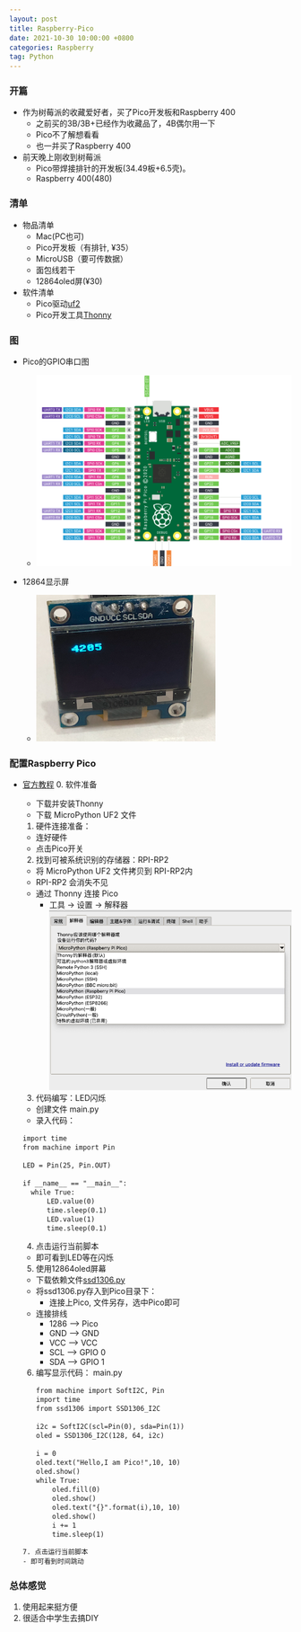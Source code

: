 ```yaml
---
layout: post
title: Raspberry-Pico
date: 2021-10-30 10:00:00 +0800
categories: Raspberry
tag: Python
---
```



### 开篇
- 作为树莓派的收藏爱好者，买了Pico开发板和Raspberry 400
	- 之前买的3B/3B+已经作为收藏品了，4B偶尔用一下
	- Pico不了解想看看
	- 也一并买了Raspberry 400
- 前天晚上刚收到树莓派 
	- Pico带焊接排针的开发板(34.49板+6.5壳)。
	- Raspberry 400(480)


### 清单

- 物品清单
	- Mac(PC也可)
	- Pico开发板（有排针, ¥35）
	- MicroUSB（要可传数据）
	- 面包线若干
	- 12864oled屏(¥30)
- 软件清单
	- Pico驱动[uf2](https://micropython.org/download/rp2-pico/)
	- Pico开发工具[Thonny](https://thonny.org/)


### 图

- Pico的GPIO串口图
	- ![/images/2021-10-30-pico-gpio.png](/images/2021-10-30-pico-gpio.png)

- 12864显示屏
	- ![/images/2021-10-30-12864-image.png](/images/2021-10-30-12864-image.png)


### 配置Raspberry Pico

- [官方教程](https://www.raspberrypi.com/documentation/microcontrollers/micropython.html)
  0. 软件准备
  	- 下载并安装Thonny
  	- 下载 MicroPython UF2 文件
  1. 硬件连接准备：
  	- 连好硬件
  	- 点击Pico开关
  2. 找到可被系统识别的存储器：RPI-RP2
  	- 将 MicroPython UF2 文件拷贝到 RPI-RP2内
  	- RPI-RP2 会消失不见
  	- 通过 Thonny 连接 Pico
  		- 工具 -> 设置 -> 解释器
  		![/images/2021-10-30-thonny_setting.png](/images/2021-10-30-thonny_setting.png)
  3. 代码编写：LED闪烁
  	- 创建文件 main.py
  	- 录入代码：

  	```
  	import time 
  	from machine import Pin

  	LED = Pin(25, Pin.OUT)

  	if __name__ == "__main__":
  	  while True:
  	      LED.value(0)
  	      time.sleep(0.1)
  	      LED.value(1)
  	      time.sleep(0.1)
  	```
  4. 点击运行当前脚本
  	- 即可看到LED等在闪烁
  	
  5. 使用12864oled屏幕
  	- 下载依赖文件[ssd1306.py](https://elijah.lanzoui.com/iJ13fpnq6je)
  	- 将ssd1306.py存入到Pico目录下：
  		- 连接上Pico, 文件另存，选中Pico即可
  	- 连接排线
  		- 1286 --> Pico
  		- GND --> GND
  		- VCC --> VCC
  		- SCL --> GPIO 0
  		- SDA --> GPIO 1

  6. 编写显示代码： main.py
		```
		from machine import SoftI2C, Pin
		import time
		from ssd1306 import SSD1306_I2C
		
		i2c = SoftI2C(scl=Pin(0), sda=Pin(1))
		oled = SSD1306_I2C(128, 64, i2c)
		
		i = 0
		oled.text("Hello,I am Pico!",10, 10)
		oled.show()
		while True:
			oled.fill(0)
			oled.show()
			oled.text("{}".format(i),10, 10)
			oled.show()
			i += 1
			time.sleep(1)
  	```
  7. 点击运行当前脚本
  	- 即可看到时间跳动

### 总体感觉

1. 使用起来挺方便 
2. 很适合中学生去搞DIY


